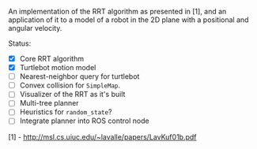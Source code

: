 An implementation of the RRT algorithm as presented in [1], and an application
of it to a model of a robot in the 2D plane with a positional and angular
velocity.

Status:

- [x] Core RRT algorithm
- [x] Turtlebot motion model
- [ ] Nearest-neighbor query for turtlebot
- [ ] Convex collision for `SimpleMap`.
- [ ] Visualizer of the RRT as it's built
- [ ] Multi-tree planner
- [ ] Heuristics for `random_state`?
- [ ] Integrate planner into ROS control node

[1] - http://msl.cs.uiuc.edu/~lavalle/papers/LavKuf01b.pdf
